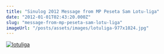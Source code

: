 ```yaml
---
title: "Sinulog 2012 Message from MP Peseta Sam Lotu-liga"
date: "2012-01-01T02:43:20.000Z"
slug: "message-from-mp-peseta-sam-lotu-liga"
imageUrl: "/posts/assets/images/lotuliga-977x1024.jpg"
---
```


[![](https://i0.wp.com/santonino-nz.org/wp-content/uploads/2012/01/lotuliga-977x1024.jpg?resize=669%2C737 "lotuliga")](https://i0.wp.com/santonino-nz.org/wp-content/uploads/2012/01/lotuliga.jpg)